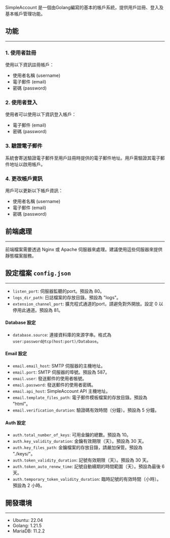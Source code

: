 SimpleAccount 是一個由Golang編寫的基本的帳戶系統，提供用戶註冊、登入及基本帳戶管理功能。
## 功能

---

### 1. 使用者註冊

使用以下資訊註冊帳戶：
- 使用者名稱 (username)
- 電子郵件 (email)
- 密碼 (password)

### 2. 使用者登入

使用者可以使用以下資訊登入帳戶：
- 電子郵件 (email)
- 密碼 (password)

### 3. 驗證電子郵件

系統會寄送驗證電子郵件至用戶註冊時提供的電子郵件地址。用戶需驗證其電子郵件地址以啟用帳戶。
### 4. 更改帳戶資訊

用戶可以更新以下帳戶資訊：
- 使用者名稱 (username)
- 電子郵件 (email)
- 密碼 (password)

## 前端處理

---

前端檔案需要透過 Nginx 或 Apache 伺服器來處理。建議使用這些伺服器來提供靜態檔案服務。

## 設定檔案 `config.json` 

---

- `listen_port`: 伺服器監聽的port。預設為 80。
- `logs_dir_path`: 日誌檔案的存放目錄。預設為 "logs"。
- `extension_channel_port`: 擴充程式通道的port，請避免對外開放。設定 0 以停用此通道。預設為 81。

#### Database 設定

- `database.source`: 連接資料庫的來源字串。格式為 `user:password@tcp(host:port)/Database`。

#### Email 設定

- `email.email_host`: SMTP 伺服器的主機地址。
- `email.port`: SMTP 伺服器的埠號。預設為 587。
- `email.user`: 發送郵件的使用者帳號。
- `email.password`: 發送郵件的使用者密碼。
- `email.api_host`: SimpleAccount API 主機地址。
- `email.template_files_path`: 電子郵件模板檔案的存放目錄。預設為 "html"。
- `email.verification_duration`: 驗證碼有效時間（分鐘）。預設為 5 分鐘。

#### Auth 設定

- `auth.total_number_of_keys`: 可用金鑰的總數。預設為 10。
- `auth.key_validity_duration`: 金鑰有效期限（天）。預設為 30 天。
- `auth.key_files_path`: 金鑰檔案的存放目錄，請嚴加保管。預設為 "./keys/"。
- `auth.token_validity_duration`: 記號有效期限（天）。預設為 30 天。
- `auth.token_auto_renew_time`: 記號自動續期的時間範圍（天）。預設為最後 6 天。
- `auth.temporary_token_validity_duration`: 臨時記號的有效時間（小時）。預設為 2 小時。

## 開發環境
---
- Ubuntu: 22.04
- Golang: 1.21.5
- MariaDB: 11.2.2


